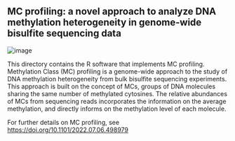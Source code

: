 ## MC profiling: a novel approach to analyze DNA methylation heterogeneity in genome-wide bisulfite sequencing data
![image](https://user-images.githubusercontent.com/94288493/187060567-0da950cb-ba96-4862-8aff-f5d2fe8ea40a.png)

This directory contains the R software that implements MC profiling.
Methylation Class (MC) profiling is a genome-wide approach to the study of DNA methylation heterogeneity from bulk bisulfite sequencing experiments. 
This approach is built on the concept of MCs, groups of DNA molecules sharing the same number of methylated cytosines. 
The relative abundances of MCs from sequencing reads incorporates the information on the average methylation, and directly informs on the methylation level of each molecule. 

For further details on MC profiling, see https://doi.org/10.1101/2022.07.06.498979
